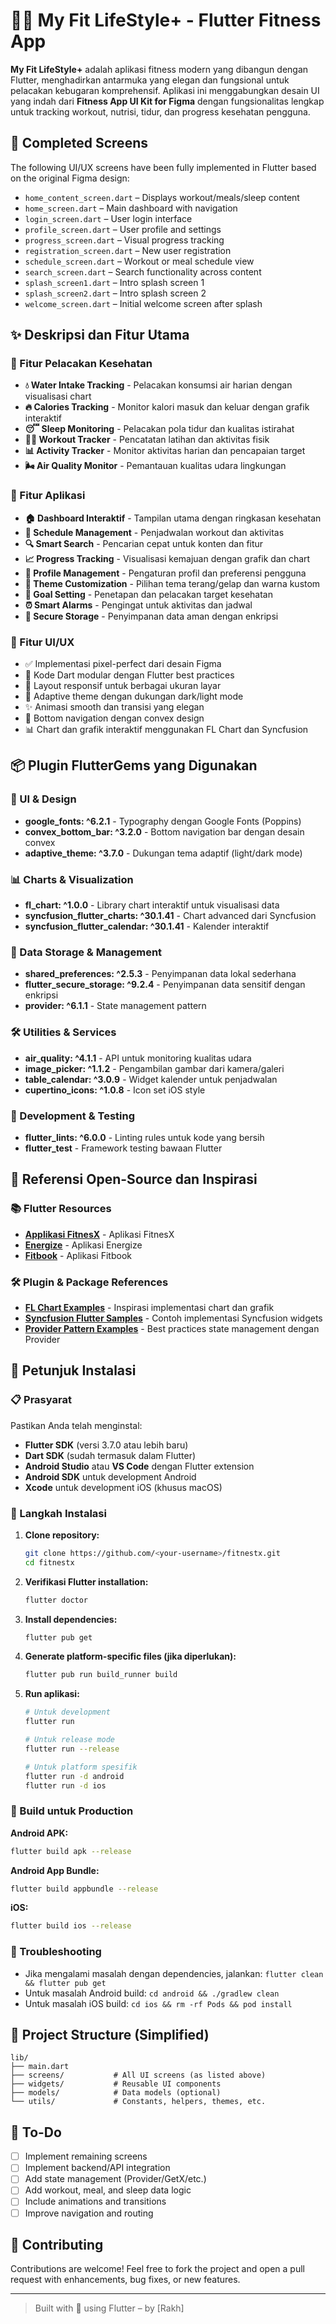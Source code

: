 # 🏋️‍♂️ My Fit LifeStyle+ - Flutter Fitness App

**My Fit LifeStyle+** adalah aplikasi fitness modern yang dibangun dengan Flutter, menghadirkan antarmuka yang elegan dan fungsional untuk pelacakan kebugaran komprehensif. Aplikasi ini menggabungkan desain UI yang indah dari **Fitness App UI Kit for Figma** dengan fungsionalitas lengkap untuk tracking workout, nutrisi, tidur, dan progress kesehatan pengguna.

## 📱 Completed Screens

The following UI/UX screens have been fully implemented in Flutter based on the original Figma design:

- `home_content_screen.dart` – Displays workout/meals/sleep content
- `home_screen.dart` – Main dashboard with navigation
- `login_screen.dart` – User login interface
- `profile_screen.dart` – User profile and settings
- `progress_screen.dart` – Visual progress tracking
- `registration_screen.dart` – New user registration
- `schedule_screen.dart` – Workout or meal schedule view
- `search_screen.dart` – Search functionality across content
- `splash_screen1.dart` – Intro splash screen 1
- `splash_screen2.dart` – Intro splash screen 2
- `welcome_screen.dart` – Initial welcome screen after splash

## ✨ Deskripsi dan Fitur Utama

### 🎯 Fitur Pelacakan Kesehatan
- **💧 Water Intake Tracking** - Pelacakan konsumsi air harian dengan visualisasi chart
- **🔥 Calories Tracking** - Monitor kalori masuk dan keluar dengan grafik interaktif
- **😴 Sleep Monitoring** - Pelacakan pola tidur dan kualitas istirahat
- **🏃‍♂️ Workout Tracker** - Pencatatan latihan dan aktivitas fisik
- **📊 Activity Tracker** - Monitor aktivitas harian dan pencapaian target
- **🌬️ Air Quality Monitor** - Pemantauan kualitas udara lingkungan

### 📱 Fitur Aplikasi
- **🏠 Dashboard Interaktif** - Tampilan utama dengan ringkasan kesehatan
- **📅 Schedule Management** - Penjadwalan workout dan aktivitas
- **🔍 Smart Search** - Pencarian cepat untuk konten dan fitur
- **📈 Progress Tracking** - Visualisasi kemajuan dengan grafik dan chart
- **👤 Profile Management** - Pengaturan profil dan preferensi pengguna
- **🎨 Theme Customization** - Pilihan tema terang/gelap dan warna kustom
- **📝 Goal Setting** - Penetapan dan pelacakan target kesehatan
- **⏰ Smart Alarms** - Pengingat untuk aktivitas dan jadwal
- **🔐 Secure Storage** - Penyimpanan data aman dengan enkripsi

### 🎨 Fitur UI/UX
- ✅ Implementasi pixel-perfect dari desain Figma
- 🎯 Kode Dart modular dengan Flutter best practices
- 📱 Layout responsif untuk berbagai ukuran layar
- 🌈 Adaptive theme dengan dukungan dark/light mode
- ✨ Animasi smooth dan transisi yang elegan
- 🎪 Bottom navigation dengan convex design
- 📊 Chart dan grafik interaktif menggunakan FL Chart dan Syncfusion

## 📦 Plugin FlutterGems yang Digunakan

### 🎨 UI & Design
- **google_fonts: ^6.2.1** - Typography dengan Google Fonts (Poppins)
- **convex_bottom_bar: ^3.2.0** - Bottom navigation bar dengan desain convex
- **adaptive_theme: ^3.7.0** - Dukungan tema adaptif (light/dark mode)

### 📊 Charts & Visualization
- **fl_chart: ^1.0.0** - Library chart interaktif untuk visualisasi data
- **syncfusion_flutter_charts: ^30.1.41** - Chart advanced dari Syncfusion
- **syncfusion_flutter_calendar: ^30.1.41** - Kalender interaktif

### 💾 Data Storage & Management
- **shared_preferences: ^2.5.3** - Penyimpanan data lokal sederhana
- **flutter_secure_storage: ^9.2.4** - Penyimpanan data sensitif dengan enkripsi
- **provider: ^6.1.1** - State management pattern

### 🛠️ Utilities & Services
- **air_quality: ^4.1.1** - API untuk monitoring kualitas udara
- **image_picker: ^1.1.2** - Pengambilan gambar dari kamera/galeri
- **table_calendar: ^3.0.9** - Widget kalender untuk penjadwalan
- **cupertino_icons: ^1.0.8** - Icon set iOS style

### 🧪 Development & Testing
- **flutter_lints: ^6.0.0** - Linting rules untuk kode yang bersih
- **flutter_test** - Framework testing bawaan Flutter

## 🎨 Referensi Open-Source dan Inspirasi

### 📚 Flutter Resources
- **[Applikasi FitnesX](https://github.com/Arman-Gilani/fitnestx)** - Aplikasi FitnesX
- **[Energize](https://codeberg.org/epinez/energize)** - Aplikasi Energize
- **[Fitbook](https://github.com/brandonp2412/fitbook)** - Aplikasi Fitbook

### 🛠️ Plugin & Package References
- **[FL Chart Examples](https://github.com/imaNNeoFighT/fl_chart)** - Inspirasi implementasi chart dan grafik
- **[Syncfusion Flutter Samples](https://github.com/syncfusion/flutter-examples)** - Contoh implementasi Syncfusion widgets
- **[Provider Pattern Examples](https://github.com/flutter/samples/tree/master/provider_shopper)** - Best practices state management dengan Provider

## 🚀 Petunjuk Instalasi

### 📋 Prasyarat
Pastikan Anda telah menginstal:
- **Flutter SDK** (versi 3.7.0 atau lebih baru)
- **Dart SDK** (sudah termasuk dalam Flutter)
- **Android Studio** atau **VS Code** dengan Flutter extension
- **Android SDK** untuk development Android
- **Xcode** untuk development iOS (khusus macOS)

### 🔧 Langkah Instalasi

1. **Clone repository:**
   ```bash
   git clone https://github.com/<your-username>/fitnestx.git
   cd fitnestx
   ```

2. **Verifikasi Flutter installation:**
   ```bash
   flutter doctor
   ```

3. **Install dependencies:**
   ```bash
   flutter pub get
   ```

4. **Generate platform-specific files (jika diperlukan):**
   ```bash
   flutter pub run build_runner build
   ```

5. **Run aplikasi:**
   ```bash
   # Untuk development
   flutter run
   
   # Untuk release mode
   flutter run --release
   
   # Untuk platform spesifik
   flutter run -d android
   flutter run -d ios
   ```

### 📱 Build untuk Production

**Android APK:**
```bash
flutter build apk --release
```

**Android App Bundle:**
```bash
flutter build appbundle --release
```

**iOS:**
```bash
flutter build ios --release
```

### 🔧 Troubleshooting
- Jika mengalami masalah dengan dependencies, jalankan: `flutter clean && flutter pub get`
- Untuk masalah Android build: `cd android && ./gradlew clean`
- Untuk masalah iOS build: `cd ios && rm -rf Pods && pod install`

## 📂 Project Structure (Simplified)

```
lib/
├── main.dart
├── screens/           # All UI screens (as listed above)
├── widgets/           # Reusable UI components
├── models/            # Data models (optional)
└── utils/             # Constants, helpers, themes, etc.
```

## 📌 To-Do

* [ ] Implement remaining screens
* [ ] Implement backend/API integration
* [ ] Add state management (Provider/GetX/etc.)
* [ ] Add workout, meal, and sleep data logic
* [ ] Include animations and transitions
* [ ] Improve navigation and routing

## 🙌 Contributing

Contributions are welcome! Feel free to fork the project and open a pull request with enhancements, bug fixes, or new features.

---

> Built with 💙 using Flutter – by \[Rakh]
